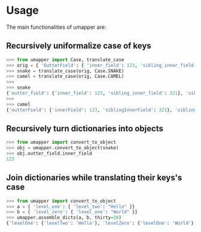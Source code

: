 # Usage

The main functionalities of umapper are:

## Recursively uniformalize case of keys

```py
>>> from umapper import Case, translate_case
>>> orig = { 'OutterField': { 'inner_field': 123, 'sibling_inner_field': 321 }, 'siblingField': "Some Text" }
>>> snake = translate_case(orig, Case.SNAKE)
>>> camel = translate_case(orig, Case.CAMEL)
>>>
>>> snake
{'outter_field': {'inner_field': 123, 'sibling_inner_field': 321}, 'sibling_field': 'Some Text'}
>>>
>>> camel
{'outterField': {'innerField': 123, 'siblingInnerField': 321}, 'siblingField': 'Some Text'}
```

## Recursively turn dictionaries into objects

```py
>>> from umapper import convert_to_object
>>> obj = umapper.convert_to_object(snake)
>>> obj.outter_field.inner_field
123
```

## Join dictionaries while translating their keys's case

```py
>>> from umapper import convert_to_object
>>> a = { 'level_one': { 'level_two': "Hello" }}
>>> b = { 'level_zero': { 'level_one': "World" }}
>>> umapper.assemble_dicts(a, b, thirty=30)
{'levelOne': {'levelTwo': 'Hello'}, 'levelZero': {'levelOne': 'World'}, 'thirty': 30}
```
